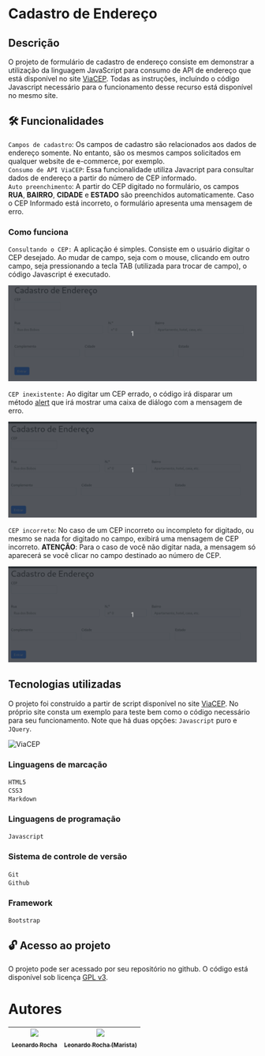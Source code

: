 # Cadastro de Endereço

## Descrição

O projeto de formulário de cadastro de endereço consiste em demonstrar a utilização da linguagem JavaScript para consumo de API de endereço que está disponível no site [ViaCEP](https://viacep.com.br/).
Todas as instruções, incluíndo o código Javascript necessário para o funcionamento desse recurso está disponível no mesmo site.

## 🛠 Funcionalidades 

``Campos de cadastro``: Os campos de cadastro são relacionados aos dados de endereço somente. No entanto, são os mesmos campos solicitados em qualquer website de e-commerce, por exemplo.  
``Consumo de API ViaCEP``: Essa funcionalidade utiliza Javacript para consultar dados de endereço a partir do número de CEP informado.  
``Auto preenchimento``: A partir do CEP digitado no formulário, os campos **RUA**, **BAIRRO**, **CIDADE** e **ESTADO** são preenchidos automaticamente. Caso o CEP Informado está incorreto, o formulário apresenta uma mensagem de erro.

### Como funciona

``Consultando o CEP:`` A aplicação é simples. Consiste em o usuário digitar o CEP desejado. Ao mudar de campo, seja com o mouse, clicando em outro campo, seja pressionando a tecla TAB (utilizada para trocar de campo), o código Javascript é executado. 

![consulta CEP](img/site.gif)

``CEP inexistente:`` Ao digitar um CEP errado, o código irá disparar um método [alert](https://developer.mozilla.org/pt-BR/docs/Web/API/Window/alert) que irá mostrar uma caixa de diálogo com a mensagem de erro.

![CEP não encontrado](img/erro.gif)

``CEP incorreto``: No caso de um CEP incorreto ou incompleto for digitado, ou mesmo se nada for digitado no campo, exibirá uma mensagem de CEP incorreto. **ATENÇÃO**: Para o caso de você não digitar nada, a mensagem só aparecerá se você clicar no campo destinado ao número de CEP.

![CEP incorreto](img/incorreto.gif)


## Tecnologias utilizadas

O projeto foi construído a partir de script disponível no site [ViaCEP](https://viacep.com.br/). No próprio site consta um exemplo para teste bem como o código necessário para seu funcionamento. Note que há duas opções: ``Javascript`` puro e ``JQuery``. 

![ViaCEP](img/viacep.gif)


### Linguagens de marcação

``HTML5``  
``CSS3``  
``Markdown``  
 
### Linguagens de programação

``Javascript``

### Sistema de controle de versão

``Git``  
``Github``

### Framework

``Bootstrap``

## 🔓 Acesso ao projeto

O projeto pode ser acessado por seu repositório no github. O código está disponível sob licença [GPL v3](https://github.com/leonardossrocha/projeto-CadEndereco/blob/master/LICENSE).

# Autores

| [<img loading="lazy" src="https://user-images.githubusercontent.com/10586424/268408057-7757b6f6-de4f-42a2-a7fe-afe91656d23e.jpg" width=95><br><sub>Leonardo Rocha</sub>](https://github.com/leonardossrocha) |  [<img loading="lazy" src="https://user-images.githubusercontent.com/86802310/268408790-48baaee3-ce37-4ad6-9348-ecb738990343.png" width=95><br><sub>Leonardo Rocha (Marista)</sub>](https://github.com/leonardorochamarista)
| :---: | :---: |